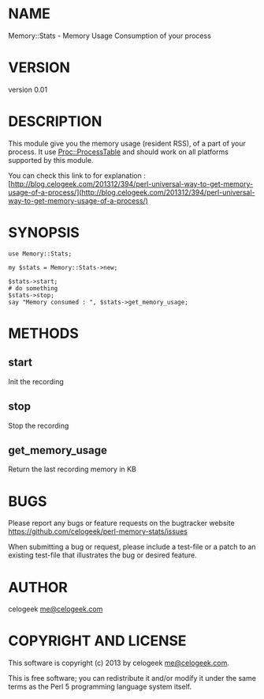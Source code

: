 # NAME

Memory::Stats - Memory Usage Consumption of your process

# VERSION

version 0.01

# DESCRIPTION

This module give you the memory usage (resident RSS), of a part of your process. It use [Proc::ProcessTable](http://search.cpan.org/perldoc?Proc::ProcessTable) and should work on all platforms supported by this module.

You can check this link to for explanation : [http://blog.celogeek.com/201312/394/perl-universal-way-to-get-memory-usage-of-a-process/](http://blog.celogeek.com/201312/394/perl-universal-way-to-get-memory-usage-of-a-process/)

# SYNOPSIS

    use Memory::Stats;

    my $stats = Memory::Stats->new;

    $stats->start;
    # do something
    $stats->stop;
    say "Memory consumed : ", $stats->get_memory_usage;

# METHODS

## start

Init the recording

## stop

Stop the recording

## get\_memory\_usage

Return the last recording memory in KB

# BUGS

Please report any bugs or feature requests on the bugtracker website
https://github.com/celogeek/perl-memory-stats/issues

When submitting a bug or request, please include a test-file or a
patch to an existing test-file that illustrates the bug or desired
feature.

# AUTHOR

celogeek <me@celogeek.com>

# COPYRIGHT AND LICENSE

This software is copyright (c) 2013 by celogeek <me@celogeek.com>.

This is free software; you can redistribute it and/or modify it under
the same terms as the Perl 5 programming language system itself.
